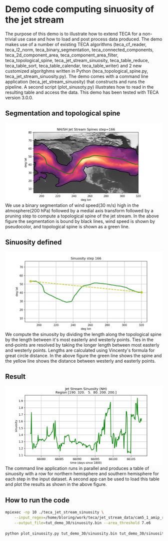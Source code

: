 # Demo code computing sinuosity of the jet stream
The purpose of this demo is to illustrate how to extend TECA for a non-trivial
use case and how to load and post process data produced. The demo makes use of
a number of existing TECA algorithms (teca_cf_reader, teca_l2_norm,
teca_binary_segmentation, teca_connected_components, teca_2d_component_area,
teca_component_area_filter, teca_topological_spine, teca_jet_stream_sinuosity,
teca_table_reduce, teca_table_sort, teca_table_calendar, teca_table_writer) and
2 new customized algoritghms written in Python (teca_topological_spine.py,
teca_jet_stream_sinuosity.py). The demo comes with a command line application
(teca_jet_stream_sinuosity) that constructs and runs the pipeline. A second
script (plot_sinusoty.py) illustrates how to read in the resulting table and
access the data. This demo has been tested with TECA version 3.0.0.

## Segmentation and topological spine
![Segmentation and topological spine](/images/tut_demo_sub_spine_and_wind_000166.png)
We use a binary segmentation of wind speed(30 m/s) high in the atmosphere(200
hPa) followed by a medial axis transform followed by a pruning step to compute
a topological spine of the jet stream. In the above figure the segmentation is bound by black
lines, wind speed is shown by pseudocolor, and topological spine is shown as a
green line.

## Sinuosity defined
![Sinuosity defined](/images/tut_demo_sub_sinuosity_000166.png)
We compute the sinuosity by dividing the length along the topological spine by
the length between it's most easterly and westerly points. Ties in the
end-points are resolved by taking the longer length between most easterly and
westerly points. Lengths are calculated using Vincenty's formula for great
circle distance. In the above figure the green line shows the spine and the
yellow line shows the distance between westerly and easterly points.

## Result
![Result](images/sinuosity.png)
The command line application runs in parallel and produces a table of sinuosity
with a row for northern hemisphere and southern hemisphere for each step in the
input dataset. A second app can be used to load this table and plot the
results as shown in the above figure.

## How to run the code

```bash
mpiexec -np 10 ./teca_jet_stream_sinuosity \
    --input_regex=/home/bloring/work/teca/jet_stream_data/cam5_1_amip_run2'.*\.nc'  \
    --output_file=tut_demo_30/sinuosity.bin --area_threshold 7.e6

python plot_sinuosity.py tut_demo_30/sinuosity.bin tut_demo_30/sinuosity.png
```
